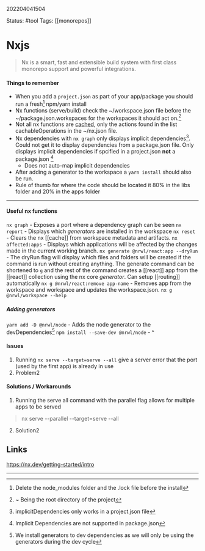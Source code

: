 202204041504

Status: #tool
Tags: [[monorepos]]

# Nxjs

> Nx is a smart, fast and extensible build system with first class monorepo support and powerful integrations.

#### Things to remember

- When you add a `project.json` as part of your app/package you should run a fresh[^1] npm/yarn install
- Nx functions (serve/build) check the ~/workspace.json file before the ~/package.json.workspaces for the workspaces it should act on.[^2]
- Not all nx functions are [cached](cache), only the actions found in the list cachableOperations in the ~/nx.json file.
- Nx dependencies with ```nx graph``` only displays implicit dependencies[^3]. Could not get it to display dependencies from a package.json file. Only displays implicit dependencies if spcified in a project.json **not** a package.json [^4]
	- Does not auto-map implicit dependencies
- After adding a generator to the workspace a `yarn install` should also be run.
- Rule of thumb for where the code should be located it 80% in the libs folder and 20% in the apps folder


---
#### Useful nx functions
`nx graph` - Exposes a port where a dependency graph can be seen
`nx report` - Displays which _generators_ are installed in the workspace
`nx reset` - Clears the nx [[cache]] from workspace metadata and artifacts.
`nx affected:apps` - Displays which applications will be affected by the changes made in the current working branch.
`nx generate @nrwl/react:app --dryRun` - The dryRun flag will display which files and folders will be created if the command is run without creating anything. The generate command can be shortened to `g`  and the rest of the command creates a [[react]] app from the [[react]] collection using the nx core _generator_. Can setup [[routing]] automatically
`nx g @nrwl/react:remove app-name` - Removes app from the workspace and workspace and updates the workspace.json.
`nx g @nrwl/workspace --help`

##### Adding generators
`yarn add -D @nrwl/node` - Adds the node generator to the devDependencies[^5]
`npm install --save-dev @nrwl/node` - ^

#### Issues
1. Running `nx serve --target=serve --all` give a server error that the port (used by the first app) is already in use
2. Problem2

#### Solutions / Workarounds
1. Running the serve all command with the parallel flag allows for multiple apps to be served
 > nx serve --parallel --target=serve --all
2. Solution2
## Links

https://nx.dev/getting-started/intro

---
[^1]: Delete the node_modules folder and the .lock file before the install
[^2]: ~ Being the root directory of the project
[^3]: implicitDependencies only works in a project.json file
[^4]: Implicit Dependencies are not supported in package.json
[^5]: We install generators to dev dependencies as we will only be using the generators during the dev cycle